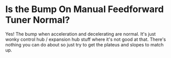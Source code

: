 # Is the Bump On Manual Feedforward Tuner Normal?

Yes! The bump when acceleration and decelerating are normal. It's just wonky control hub / expansion hub stuff where it's not good at that. There's nothing you can do about so just try to get the plateus and slopes to match up.